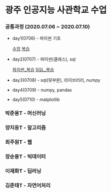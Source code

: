 # 광주 인공지능 사관학교 수업

### 공통과정 (2020.07.06 ~ 2020.07.10)
* day1(0706) - 파이썬 기초

  [수업](https://github.com/bokyungJ/AI_school/blob/master/0706.ipynb)
  [복습](https://github.com/bokyungJ/AI_school/blob/master/0706_%ED%8C%8C%EC%9D%B4%EC%8D%AC%20%EA%B8%B0%EC%B4%88%EB%B3%B5%EC%8A%B5.ipynb)
* day2(0707) - 파이썬(클래스), sql

  [파이썬_복습]()
  [SQL_복습](https://github.com/bokyungJ/AI_school/blob/master/0707_SQL%EB%B3%B5%EC%8A%B5.ipynb)
* day3(0708) - sql(뒷부분), 라이브러리, numpy
* day4(0709) - numpy, pandas
* day5(0710) - matplotlib

### 박준용T - 머신러닝

### 양지웅T - 알고리즘

### 최주원T - 웹

### 장순용T - 빅데이터

### 이재화T - 딥러닝

### 김준태T - 자연어처리


